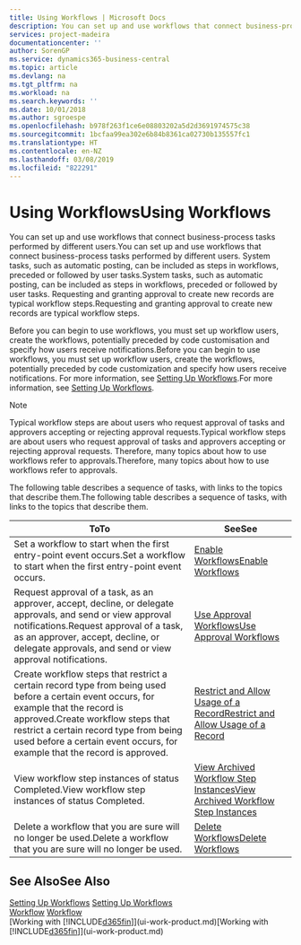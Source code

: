 ```yaml
---
title: Using Workflows | Microsoft Docs
description: You can set up and use workflows that connect business-process tasks performed by different users. System tasks, such as automatic posting, can be included as steps in workflows, preceded or followed by user tasks. Requesting and granting approval to create new records are typical workflow steps.
services: project-madeira
documentationcenter: ''
author: SorenGP
ms.service: dynamics365-business-central
ms.topic: article
ms.devlang: na
ms.tgt_pltfrm: na
ms.workload: na
ms.search.keywords: ''
ms.date: 10/01/2018
ms.author: sgroespe
ms.openlocfilehash: b978f263f1ce6e08803202a5d2d3691974575c38
ms.sourcegitcommit: 1bcfaa99ea302e6b84b8361ca02730b135557fc1
ms.translationtype: HT
ms.contentlocale: en-NZ
ms.lasthandoff: 03/08/2019
ms.locfileid: "822291"
---
```

# <a name="using-workflows"></a><span data-ttu-id="b0cb9-105">Using Workflows</span><span class="sxs-lookup"><span data-stu-id="b0cb9-105">Using Workflows</span></span>
<span data-ttu-id="b0cb9-106">You can set up and use workflows that connect business-process tasks performed by different users.</span><span class="sxs-lookup"><span data-stu-id="b0cb9-106">You can set up and use workflows that connect business-process tasks performed by different users.</span></span> <span data-ttu-id="b0cb9-107">System tasks, such as automatic posting, can be included as steps in workflows, preceded or followed by user tasks.</span><span class="sxs-lookup"><span data-stu-id="b0cb9-107">System tasks, such as automatic posting, can be included as steps in workflows, preceded or followed by user tasks.</span></span> <span data-ttu-id="b0cb9-108">Requesting and granting approval to create new records are typical workflow steps.</span><span class="sxs-lookup"><span data-stu-id="b0cb9-108">Requesting and granting approval to create new records are typical workflow steps.</span></span>  

 <span data-ttu-id="b0cb9-109">Before you can begin to use workflows, you must set up workflow users, create the workflows, potentially preceded by code customisation and specify how users receive notifications.</span><span class="sxs-lookup"><span data-stu-id="b0cb9-109">Before you can begin to use workflows, you must set up workflow users, create the workflows, potentially preceded by code customization and specify how users receive notifications.</span></span> <span data-ttu-id="b0cb9-110">For more information, see [Setting Up Workflows](across-set-up-workflows.md).</span><span class="sxs-lookup"><span data-stu-id="b0cb9-110">For more information, see [Setting Up Workflows](across-set-up-workflows.md).</span></span>  

> [!NOTE]  
>  <span data-ttu-id="b0cb9-111">Typical workflow steps are about users who request approval of tasks and approvers accepting or rejecting approval requests.</span><span class="sxs-lookup"><span data-stu-id="b0cb9-111">Typical workflow steps are about users who request approval of tasks and approvers accepting or rejecting approval requests.</span></span> <span data-ttu-id="b0cb9-112">Therefore, many topics about how to use workflows refer to approvals.</span><span class="sxs-lookup"><span data-stu-id="b0cb9-112">Therefore, many topics about how to use workflows refer to approvals.</span></span>  

 <span data-ttu-id="b0cb9-113">The following table describes a sequence of tasks, with links to the topics that describe them.</span><span class="sxs-lookup"><span data-stu-id="b0cb9-113">The following table describes a sequence of tasks, with links to the topics that describe them.</span></span>  

|<span data-ttu-id="b0cb9-114">**To**</span><span class="sxs-lookup"><span data-stu-id="b0cb9-114">**To**</span></span>|<span data-ttu-id="b0cb9-115">**See**</span><span class="sxs-lookup"><span data-stu-id="b0cb9-115">**See**</span></span>|  
|------------|-------------|  
|<span data-ttu-id="b0cb9-116">Set a workflow to start when the first entry-point event occurs.</span><span class="sxs-lookup"><span data-stu-id="b0cb9-116">Set a workflow to start when the first entry-point event occurs.</span></span>|[<span data-ttu-id="b0cb9-117">Enable Workflows</span><span class="sxs-lookup"><span data-stu-id="b0cb9-117">Enable Workflows</span></span>](across-how-to-enable-workflows.md)|  
|<span data-ttu-id="b0cb9-118">Request approval of a task, as an approver, accept, decline, or delegate approvals, and send or view approval notifications.</span><span class="sxs-lookup"><span data-stu-id="b0cb9-118">Request approval of a task, as an approver, accept, decline, or delegate approvals, and send or view approval notifications.</span></span>|[<span data-ttu-id="b0cb9-119">Use Approval Workflows</span><span class="sxs-lookup"><span data-stu-id="b0cb9-119">Use Approval Workflows</span></span>](across-how-use-approval-workflows.md)|  
|<span data-ttu-id="b0cb9-120">Create workflow steps that restrict a certain record type from being used before a certain event occurs, for example that the record is approved.</span><span class="sxs-lookup"><span data-stu-id="b0cb9-120">Create workflow steps that restrict a certain record type from being used before a certain event occurs, for example that the record is approved.</span></span>|[<span data-ttu-id="b0cb9-121">Restrict and Allow Usage of a Record</span><span class="sxs-lookup"><span data-stu-id="b0cb9-121">Restrict and Allow Usage of a Record</span></span>](across-how-to-restrict-and-allow-usage-of-a-record.md)|  
|<span data-ttu-id="b0cb9-122">View workflow step instances of status Completed.</span><span class="sxs-lookup"><span data-stu-id="b0cb9-122">View workflow step instances of status Completed.</span></span>|[<span data-ttu-id="b0cb9-123">View Archived Workflow Step Instances</span><span class="sxs-lookup"><span data-stu-id="b0cb9-123">View Archived Workflow Step Instances</span></span>](across-how-to-view-archived-workflow-step-instances.md)|  
|<span data-ttu-id="b0cb9-124">Delete a workflow that you are sure will no longer be used.</span><span class="sxs-lookup"><span data-stu-id="b0cb9-124">Delete a workflow that you are sure will no longer be used.</span></span>|[<span data-ttu-id="b0cb9-125">Delete Workflows</span><span class="sxs-lookup"><span data-stu-id="b0cb9-125">Delete Workflows</span></span>](across-how-to-delete-workflows.md)|  

## <a name="see-also"></a><span data-ttu-id="b0cb9-126">See Also</span><span class="sxs-lookup"><span data-stu-id="b0cb9-126">See Also</span></span>  
<span data-ttu-id="b0cb9-127">[Setting Up Workflows](across-set-up-workflows.md) </span><span class="sxs-lookup"><span data-stu-id="b0cb9-127">[Setting Up Workflows](across-set-up-workflows.md) </span></span>  
<span data-ttu-id="b0cb9-128">[Workflow](across-workflow.md) </span><span class="sxs-lookup"><span data-stu-id="b0cb9-128">[Workflow](across-workflow.md) </span></span>  
<span data-ttu-id="b0cb9-129">[Working with [!INCLUDE[d365fin](includes/d365fin_md.md)]](ui-work-product.md)</span><span class="sxs-lookup"><span data-stu-id="b0cb9-129">[Working with [!INCLUDE[d365fin](includes/d365fin_md.md)]](ui-work-product.md)</span></span>

